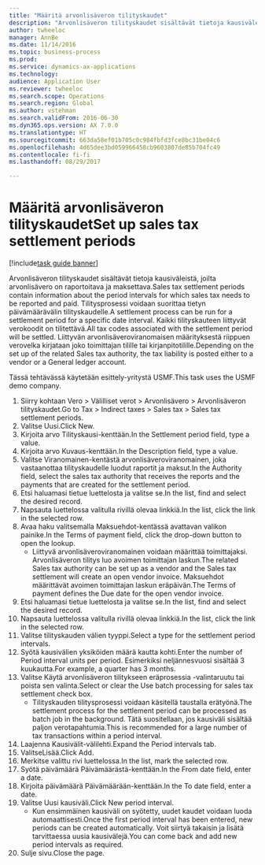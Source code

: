 ```yaml
--- 
title: "Määritä arvonlisäveron tilityskaudet"
description: "Arvonlisäveron tilityskaudet sisältävät tietoja kausiväleistä, joilta arvonlisävero on raportoitava ja maksettava."
author: twheeloc
manager: AnnBe
ms.date: 11/14/2016
ms.topic: business-process
ms.prod: 
ms.service: dynamics-ax-applications
ms.technology: 
audience: Application User
ms.reviewer: twheeloc
ms.search.scope: Operations
ms.search.region: Global
ms.author: vstehman
ms.search.validFrom: 2016-06-30
ms.dyn365.ops.version: AX 7.0.0
ms.translationtype: HT
ms.sourcegitcommit: 663da58ef01b705c0c984fbfd3fce8bc31be04c6
ms.openlocfilehash: 4d65dee3bd059966458cb9603807de85b704fc49
ms.contentlocale: fi-fi
ms.lasthandoff: 08/29/2017

---
```

# <a name="set-up-sales-tax-settlement-periods"></a><span data-ttu-id="16230-103">Määritä arvonlisäveron tilityskaudet</span><span class="sxs-lookup"><span data-stu-id="16230-103">Set up sales tax settlement periods</span></span>

[!include[task guide banner](../../includes/task-guide-banner.md)]

<span data-ttu-id="16230-104">Arvonlisäveron tilityskaudet sisältävät tietoja kausiväleistä, joilta arvonlisävero on raportoitava ja maksettava.</span><span class="sxs-lookup"><span data-stu-id="16230-104">Sales tax settlement periods contain information about the period intervals for which sales tax needs to be reported and paid.</span></span> <span data-ttu-id="16230-105">Tilitysprosessi voidaan suorittaa tietyn päivämäärävälin tilityskaudelle.</span><span class="sxs-lookup"><span data-stu-id="16230-105">A settlement process can be run for a settlement period for a specific date interval.</span></span> <span data-ttu-id="16230-106">Kaikki tilityskauteen liittyvät verokoodit on tilitettävä.</span><span class="sxs-lookup"><span data-stu-id="16230-106">All tax codes associated with the settlement period will be settled.</span></span> <span data-ttu-id="16230-107">Liittyvän arvonlisäveroviranomaisen määrityksestä riippuen verovelka kirjataan joko toimittajan tilille tai kirjanpitotilille.</span><span class="sxs-lookup"><span data-stu-id="16230-107">Depending on the set up of the related Sales tax authority, the tax liability is posted either to a vendor or a General ledger account.</span></span>



<span data-ttu-id="16230-108">Tässä tehtävässä käytetään esittely-yritystä USMF.</span><span class="sxs-lookup"><span data-stu-id="16230-108">This task uses the USMF demo company.</span></span>



1. <span data-ttu-id="16230-109">Siirry kohtaan Vero > Välilliset verot > Arvonlisävero > Arvonlisäveron tilityskaudet.</span><span class="sxs-lookup"><span data-stu-id="16230-109">Go to Tax > Indirect taxes > Sales tax > Sales tax settlement periods.</span></span>
2. <span data-ttu-id="16230-110">Valitse Uusi.</span><span class="sxs-lookup"><span data-stu-id="16230-110">Click New.</span></span>
3. <span data-ttu-id="16230-111">Kirjoita arvo Tilityskausi-kenttään.</span><span class="sxs-lookup"><span data-stu-id="16230-111">In the Settlement period field, type a value.</span></span>
4. <span data-ttu-id="16230-112">Kirjoita arvo Kuvaus-kenttään.</span><span class="sxs-lookup"><span data-stu-id="16230-112">In the Description field, type a value.</span></span>
5. <span data-ttu-id="16230-113">Valitse Viranomainen-kentästä arvonlisäveroviranomainen, joka vastaanottaa tilityskaudelle luodut raportit ja maksut.</span><span class="sxs-lookup"><span data-stu-id="16230-113">In the Authority field, select the sales tax authority that receives the reports and the payments that are created for the settlement period.</span></span>
6. <span data-ttu-id="16230-114">Etsi haluamasi tietue luettelosta ja valitse se.</span><span class="sxs-lookup"><span data-stu-id="16230-114">In the list, find and select the desired record.</span></span>
7. <span data-ttu-id="16230-115">Napsauta luettelossa valitulla rivillä olevaa linkkiä.</span><span class="sxs-lookup"><span data-stu-id="16230-115">In the list, click the link in the selected row.</span></span>
8. <span data-ttu-id="16230-116">Avaa haku valitsemalla Maksuehdot-kentässä avattavan valikon painike.</span><span class="sxs-lookup"><span data-stu-id="16230-116">In the Terms of payment field, click the drop-down button to open the lookup.</span></span>
    * <span data-ttu-id="16230-117">Liittyvä arvonlisäveroviranomainen voidaan määrittää toimittajaksi. Arvonlisäveron tilitys luo avoimen toimittajan laskun.</span><span class="sxs-lookup"><span data-stu-id="16230-117">The related Sales tax authority can be set up as a vendor and the Sales tax settlement will create an open vendor invoice.</span></span> <span data-ttu-id="16230-118">Maksuehdot määrittävät avoimen toimittajan laskun eräpäivän.</span><span class="sxs-lookup"><span data-stu-id="16230-118">The Terms of payment defines the Due date for the open vendor invoice.</span></span>  
9. <span data-ttu-id="16230-119">Etsi haluamasi tietue luettelosta ja valitse se.</span><span class="sxs-lookup"><span data-stu-id="16230-119">In the list, find and select the desired record.</span></span>
10. <span data-ttu-id="16230-120">Napsauta luettelossa valitulla rivillä olevaa linkkiä.</span><span class="sxs-lookup"><span data-stu-id="16230-120">In the list, click the link in the selected row.</span></span>
11. <span data-ttu-id="16230-121">Valitse tilityskauden välien tyyppi.</span><span class="sxs-lookup"><span data-stu-id="16230-121">Select a type for the settlement period intervals.</span></span>
12. <span data-ttu-id="16230-122">Syötä kausivälien yksiköiden määrä kautta kohti.</span><span class="sxs-lookup"><span data-stu-id="16230-122">Enter the number of Period interval units per period.</span></span> <span data-ttu-id="16230-123">Esimerkiksi neljännesvuosi sisältää 3 kuukautta.</span><span class="sxs-lookup"><span data-stu-id="16230-123">For example, a quarter has 3 months.</span></span>
13. <span data-ttu-id="16230-124">Valitse Käytä arvonlisäveron tilitykseen eräprosessia -valintaruutu tai poista sen valinta.</span><span class="sxs-lookup"><span data-stu-id="16230-124">Select or clear the Use batch processing for sales tax settlement check box.</span></span>
    * <span data-ttu-id="16230-125">Tilityskauden tilitysprosessi voidaan käsitellä taustalla erätyönä.</span><span class="sxs-lookup"><span data-stu-id="16230-125">The settlement process for the settlement period can be processed as batch job in the background.</span></span> <span data-ttu-id="16230-126">Tätä suositellaan, jos kausiväli sisältää paljon verotapahtumia.</span><span class="sxs-lookup"><span data-stu-id="16230-126">This is recommended for a large number of tax transactions within a period interval.</span></span>  
14. <span data-ttu-id="16230-127">Laajenna Kausivälit-välilehti.</span><span class="sxs-lookup"><span data-stu-id="16230-127">Expand the Period intervals tab.</span></span>
15. <span data-ttu-id="16230-128">ValitseLisää.</span><span class="sxs-lookup"><span data-stu-id="16230-128">Click Add.</span></span>
16. <span data-ttu-id="16230-129">Merkitse valittu rivi luettelossa.</span><span class="sxs-lookup"><span data-stu-id="16230-129">In the list, mark the selected row.</span></span>
17. <span data-ttu-id="16230-130">Syötä päivämäärä Päivämäärästä-kenttään.</span><span class="sxs-lookup"><span data-stu-id="16230-130">In the From date field, enter a date.</span></span>
18. <span data-ttu-id="16230-131">Kirjoita päivämäärä Päivämäärään-kenttään.</span><span class="sxs-lookup"><span data-stu-id="16230-131">In the To date field, enter a date.</span></span>
19. <span data-ttu-id="16230-132">Valitse Uusi kausiväli.</span><span class="sxs-lookup"><span data-stu-id="16230-132">Click New period interval.</span></span>
    * <span data-ttu-id="16230-133">Kun ensimmäinen kausiväli on syötetty, uudet kaudet voidaan luoda automaattisesti.</span><span class="sxs-lookup"><span data-stu-id="16230-133">Once the first period interval has been entered, new periods can be created automatically.</span></span> <span data-ttu-id="16230-134">Voit siirtyä takaisin ja lisätä tarvittaessa uusia kausivälejä.</span><span class="sxs-lookup"><span data-stu-id="16230-134">You can come back and add new period intervals as required.</span></span>  
20. <span data-ttu-id="16230-135">Sulje sivu.</span><span class="sxs-lookup"><span data-stu-id="16230-135">Close the page.</span></span>


